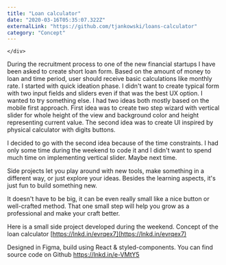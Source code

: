 ```yaml
---
title: "Loan calculator"
date: "2020-03-16T05:35:07.322Z"
externalLink: "https://github.com/tjankowski/loans-calculator"
category: "Concept"
---
```


<div class="grid">
    <div class="grid__half">
    
    </div>
</div>

During the recruitment process to one of the new financial startups I have been asked to create short loan form. Based on the amount of money to loan and time period, user should receive basic calculations like monthly rate. I started with quick ideation phase. I didn't want to create typical form with two input fields and sliders even if that was the best UX option. I wanted to try something else. I had two ideas both mostly based on the mobile first approach. First idea was to create two step wizard with vertical slider for whole height of the view and background color and height representing current value. The second idea was to create UI inspired by physical calculator with digits buttons.

I decided to go with the second idea because of the time constraints. I had only some time during the weekend to code it and I didn't want to spend much time on implementing vertical slider. Maybe next time.

Side projects let you play around with new tools, make something in a different way, or just explore your ideas. Besides the learning aspects, it's just fun to build something new.

It doesn't have to be big, it can be even really small like a nice button or well-crafted method. That one small step will help you grow as a professional and make your craft better.

Here is a small side project developed during the weekend. Concept of the loan calculator [https://lnkd.in/evrqex7](https://lnkd.in/evrqex7)

Designed in Figma, build using React & styled-components. You can find source code on Github https://lnkd.in/e-VMtY5
